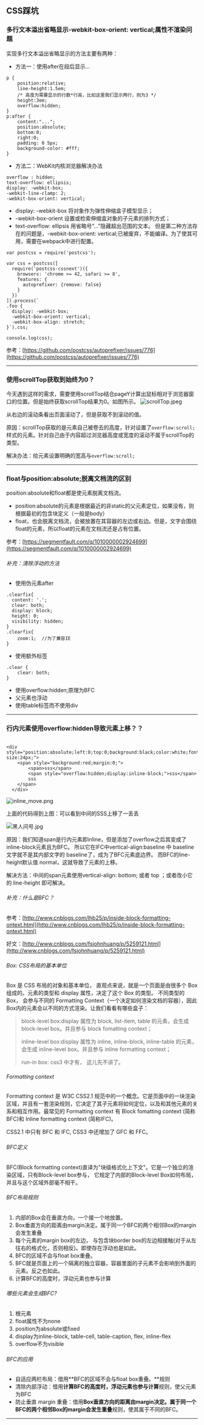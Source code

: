 ## CSS踩坑
### 多行文本溢出省略显示-webkit-box-orient: vertical;属性不渲染问题
实现多行文本溢出省略显示的方法主要有两种：

- 方法一：使用after在段后显示...

```
p {
    position:relative;
    line-height:1.5em;
    /* 高度为需要显示的行数*行高，比如这里我们显示两行，则为3 */
    height:3em;
    overflow:hidden;
}
p:after {
    content:"...";
    position:absolute;
    bottom:0;
    right:0;
    padding: 0 5px;
    background-color: #fff;
}
```
- 方法二：WebKit内核浏览器解决办法

```
overflow : hidden;
text-overflow: ellipsis;
display: -webkit-box;
-webkit-line-clamp: 2;
-webkit-box-orient: vertical;
```
- display: -webkit-box 将对象作为弹性伸缩盒子模型显示；
- -webkit-box-orient 设置或检索伸缩盒对象的子元素的排列方式；
- text-overflow: ellipsis 用省略号“…”隐藏超出范围的文本。
但是第二种方法存在的问题是，-webkit-box-orient: vertical;已被废弃，不能编译。为了使其可用，需要在webpack中进行配置。

```
var postcss = require('postcss');

var css = postcss([
  require('postcss-cssnext')({
    browsers: 'chrome >= 42, safari >= 8',
    features: {
      autoprefixer: {remove: false}
    }
  })
]).process(`
.foo {
  display: -webkit-box;
  -webkit-box-orient: vertical;
  -webkit-box-align: stretch;
}`).css;

console.log(css);
```
参考：[https://github.com/postcss/autoprefixer/issues/776](https://github.com/postcss/autoprefixer/issues/776)

---

### 使用scrollTop获取到始终为0？
今天遇到这样的需求，需要使用scrollTop结合pageY计算出鼠标相对于浏览器窗口的位置。但是始终获取scrollTop结果为0。如图所示。
![scrollTop.jpeg](https://github.com/OwnGhy/Jotting/blob/master/assets/CSS/scrollTop.jpeg?raw=true)

从右边的滚动条看出页面滚动了，但是获取不到滚动的值。

原因：scrollTop获取的是元素自己被卷去的高度，针对设置了```overflow:scroll;```样式的元素。针对自己由于内容超过浏览器高度或宽度的滚动不属于scrollTop的类型。

解决办法：给元素设置明确的宽高与```overflow:scroll;```

---

### float与position:absolute;脱离文档流的区别
position:absolute和float都是使元素脱离文档流。

- position:absolute的元素是根据最近的非static的父元素定位，如果没有，则根据最初的包含块定义（一般是body）
- float，也会脱离文档流，会被放置在其容器的左边或右边。但是，文字会围绕float的元素，所以float的元素在文档流还是占有位置。

参考：[https://segmentfault.com/q/1010000002924699](https://segmentfault.com/q/1010000002924699)

###### 补充：清除浮动的方法
- 使用伪元素after

```
.clearfix{
  content: '.';
  clear: both;
  display: block;
  height: 0;
  visibility: hidden;
}
.clearfix{
	zoom:1;  //为了兼容IE
}
```
- 使用额外标签

```
.clear {
	clear: both;
}
```
- 使用overflow:hidden;原理为BFC
- 父元素也浮动
- 使用table标签而不使用div

---

### 行内元素使用overflow:hidden导致元素上移？？

```

<div style="position:absolute;left:0;top:0;background:black;color:white;font-size:24px;">
	<span style="background:red;margin:0;">
		<span>sss</span>
		<span style="overflow:hidden;display:inline-block;">sss</span>
		sss
	</span>
  </div>
```
![inline_move.png](https://github.com/OwnGhy/Jotting/blob/master/assets/CSS/inline_move.png?raw=true)

上面的代码得到上图：可以看到中间的SSS上移了一丢丢


![黑人问号.jpg](https://github.com/OwnGhy/Jotting/blob/master/assets/CSS/黑人问号.jpg?raw=true)

原因：我们知道span是行内元素即inline，但是添加了overflow之后其变成了inline-block元素且为BFC。
所以它在IFC中vertical-align:baseline 中 baseline 文字就不是其内部文字的 baseline了，成为了BFC元素底边界。
而BFC的line-height默认值 normal，这就导致了元素的上移。

解决方法：中间的span元素使用vertical-align: bottom; 或者 top ；或者改小它的 line-height 即可解决。

###### 补充：什么是BFC？
参考：[http://www.cnblogs.com/lhb25/p/inside-block-formatting-ontext.html](http://www.cnblogs.com/lhb25/p/inside-block-formatting-ontext.html)

好文：[http://www.cnblogs.com/fsjohnhuang/p/5259121.html](http://www.cnblogs.com/fsjohnhuang/p/5259121.html)

###### Box: CSS布局的基本单位
Box 是 CSS 布局的对象和基本单位， 直观点来说，就是一个页面是由很多个 Box 组成的。元素的类型和 display 属性，决定了这个 Box 的类型。 不同类型的 Box， 会参与不同的 Formatting Context（一个决定如何渲染文档的容器），因此Box内的元素会以不同的方式渲染。让我们看看有哪些盒子：
> block-level box:display 属性为 block, list-item, table 的元素，会生成 block-level box。并且参与 block fomatting context；
> 
> inline-level box:display 属性为 inline, inline-block, inline-table 的元素，会生成 inline-level box。并且参与 inline formatting context；
> 
> run-in box: css3 中才有， 这儿先不讲了。

###### Formatting context
Formatting context 是 W3C CSS2.1 规范中的一个概念。它是页面中的一块渲染区域，并且有一套渲染规则，它决定了其子元素将如何定位，以及和其他元素的关系和相互作用。最常见的 Formatting context 有 Block fomatting context (简称BFC)和 Inline formatting context (简称IFC)。

CSS2.1 中只有 BFC 和 IFC, CSS3 中还增加了 GFC 和 FFC。

###### BFC定义
BFC(Block formatting context)直译为"块级格式化上下文"。它是一个独立的渲染区域，只有Block-level box参与， 它规定了内部的Block-level Box如何布局，并且与这个区域外部毫不相干。

###### BFC布局规则
1. 内部的Box会在垂直方向，一个接一个地放置。
2. Box垂直方向的距离由margin决定。属于同一个BFC的两个相邻Box的margin会发生重叠
3. 每个元素的margin box的左边， 与包含块border box的左边相接触(对于从左往右的格式化，否则相反)。即使存在浮动也是如此。
4. BFC的区域不会与float box重叠。
5. BFC就是页面上的一个隔离的独立容器，容器里面的子元素不会影响到外面的元素。反之也如此。
6. 计算BFC的高度时，浮动元素也参与计算

###### 哪些元素会生成BFC?
1. 根元素
2. float属性不为none
3. position为absolute或fixed
4. display为inline-block, table-cell, table-caption, flex, inline-flex
5. overflow不为visible

###### BFC的应用
- 自适应两栏布局：借用**BFC的区域不会与float box重叠。**规则
- 清除内部浮动：借用**计算BFC的高度时，浮动元素也参与计算**规则，使父元素为BFC
- 防止垂直 margin 重叠：借用**Box垂直方向的距离由margin决定。属于同一个BFC的两个相邻Box的margin会发生重叠**规则，使其属于不同的BFC。

---
